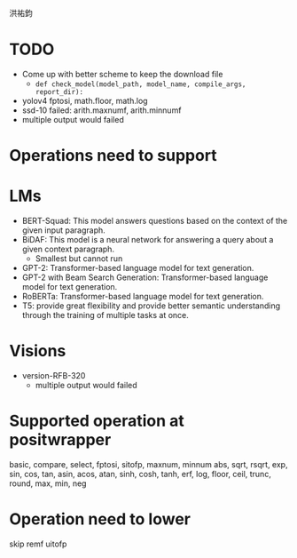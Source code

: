 洪祐鈞

# TODO

- Come up with better scheme to keep the download file
	- `def check_model(model_path, model_name, compile_args, report_dir):`
- yolov4 fptosi, math.floor, math.log
- ssd-10 failed: arith.maxnumf, arith.minnumf
- multiple output would failed

# Operations need to support

# LMs

- BERT-Squad: This model answers questions based on the context of the given input paragraph.
- BiDAF: This model is a neural network for answering a query about a given context paragraph.
	- Smallest but cannot run
- GPT-2: Transformer-based language model for text generation.
- GPT-2 with Beam Search Generation: Transformer-based language model for text generation.
- RoBERTa: Transformer-based language model for text generation.
- T5: provide great flexibility and provide better semantic understanding through the training of multiple tasks at once.

# Visions

- version-RFB-320
	- multiple output would failed

# Supported operation at positwrapper

basic, compare, select, fptosi, sitofp, maxnum, minnum
abs, sqrt, rsqrt, exp, sin, cos, tan, asin, acos, atan, sinh, cosh, tanh, erf, log, floor, ceil, trunc, round, max, min, neg

# Operation need to lower

skip remf uitofp
